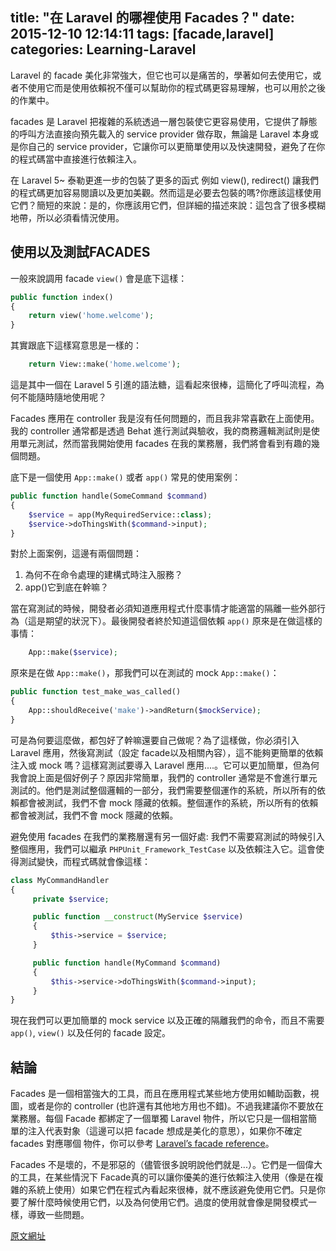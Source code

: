 title: "在 Laravel 的哪裡使用 Facades？"
date: 2015-12-10 12:14:11
tags: [facade,laravel]
categories: Learning-Laravel
---
Laravel 的 facade 美化非常強大，但它也可以是痛苦的，學著如何去使用它，或者不使用它而是使用依賴祝不僅可以幫助你的程式碼更容易理解，也可以用於之後的作業中。

<!-- more -->

facades 是 Laravel 把複雜的系統透過一層包裝使它更容易使用，它提供了靜態的呼叫方法直接向預先載入的 service provider 做存取，無論是 Laravel 本身或是你自己的 service provider，它讓你可以更簡單使用以及快速開發，避免了在你的程式碼當中直接進行依賴注入。

在 Laravel 5~ 泰勒更進一步的包裝了更多的函式 例如 view(), redirect() 讓我們的程式碼更加容易閱讀以及更加美觀。然而這是必要去包裝的嗎?你應該這樣使用它們？簡短的來說：是的，你應該用它們，但詳細的描述來說：這包含了很多模糊地帶，所以必須看情況使用。

## 使用以及測試FACADES

一般來說調用 facade `view()` 會是底下這樣：
``` php
public function index()
{
    return view('home.welcome');
}
```

其實跟底下這樣寫意思是一樣的：

``` php
    return View::make('home.welcome');
```

這是其中一個在 Laravel 5 引進的語法糖，這看起來很棒，這簡化了呼叫流程，為何不能隨時隨地使用呢？

Facades 應用在 controller 我是沒有任何問題的，而且我非常喜歡在上面使用。我的 controller 通常都是透過 Behat 進行測試與驗收，我的商務邏輯測試則是使用單元測試，然而當我開始使用 facades 在我的業務層，我們將會看到有趣的幾個問題。

底下是一個使用 `App::make()` 或者 `app()` 常見的使用案例：

``` php
public function handle(SomeCommand $command)
{
    $service = app(MyRequiredService::class);
    $service->doThingsWith($command->input);
}
```

對於上面案例，這邊有兩個問題：

1. 為何不在命令處理的建構式時注入服務？
2. app()它到底在幹嘛？

當在寫測試的時候，開發者必須知道應用程式什麼事情才能適當的隔離一些外部行為（這是期望的狀況下）。最後開發者終於知道這個依賴 `app()` 原來是在做這樣的事情：
``` php
    App::make($service);
```
原來是在做 `App::make()`，那我們可以在測試的 mock `App::make()`：

``` php
public function test_make_was_called()
{
    App::shouldReceive('make')->andReturn($mockService);
}
```

可是為何要這麼做，都包好了幹嘛還要自己做呢？為了這樣做，你必須引入 Laravel 應用，然後寫測試（設定 facade以及相關內容），這不能夠更簡單的依賴注入或 mock 嗎？這樣寫測試要導入 Laravel 應用....。它可以更加簡單，但為何我會說上面是個好例子？原因非常簡單，我們的 controller 通常是不會進行單元測試的。他們是測試整個邏輯的一部分，我們需要整個運作的系統，所以所有的依賴都會被測試，我們不會 mock 隱藏的依賴。整個運作的系統，所以所有的依賴都會被測試，我們不會 mock 隱藏的依賴。

避免使用 facades 在我們的業務層還有另一個好處: 我們不需要寫測試的時候引入整個應用，我們可以繼承 `PHPUnit_Framework_TestCase` 以及依賴注入它。這會使得測試變快，而程式碼就會像這樣：

``` php
class MyCommandHandler
{
     private $service;

     public function __construct(MyService $service)
     {
         $this->service = $service;
     }

     public function handle(MyCommand $command)
     {
         $this->service->doThingsWith($command->input);
     }
}
```

現在我們可以更加簡單的 mock service 以及正確的隔離我們的命令，而且不需要 `app()`, `view()` 以及任何的 facade 設定。

## 結論
Facades 是一個相當強大的工具，而且在應用程式某些地方使用如輔助函數，視圖，或者是你的 controller (也許還有其他地方用也不錯)。不過我建議你不要放在業務層。每個 Facade 都綁定了一個單獨 Laravel 物件，所以它只是一個相當簡單的注入代表對象（這邊可以把 facade 想成是美化的意思），如果你不確定 facades 對應哪個 物件，你可以參考 [Laravel’s facade reference](http://laravel.com/docs/5.1/facades#facade-class-reference)。

Facades 不是壞的，不是邪惡的（儘管很多說明說他們就是...）。它們是一個偉大的工具，在某些情況下 Facade真的可以讓你優美的進行依賴注入使用（像是在複雜的系統上使用）如果它們在程式內看起來很棒，就不應該避免使用它們。只是你要了解什麼時候使用它們，以及為何使用它們。過度的使用就會像是開發模式一樣，導致一些問題。

[原文網址](http://learninglaravel.net/where-to-use-facades-in-laravel/link)
